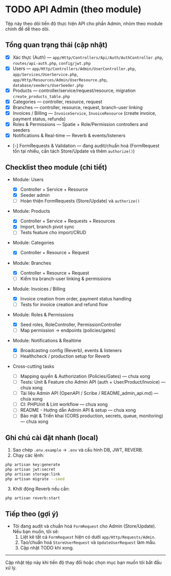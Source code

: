 # TODO API Admin (theo module)

Tệp này theo dõi tiến độ thực hiện API cho phần Admin, nhóm theo module chính để dễ theo dõi.

## Tổng quan trạng thái (cập nhật)

- [x] Xác thực (Auth) — `app/Http/Controllers/Api/Auth/AuthController.php`, `routes/api-auth.php`, `config/jwt.php`
- [x] Users — `app/Http/Controllers/Admin/UserController.php`, `app/Services/UserService.php`, `app/Http/Resources/Admin/UserResource.php`, `database/seeders/UserSeeder.php`
- [x] Products — controller/service/request/resource, migration `create_products_table.php`
- [x] Categories — controller, resource, request
- [x] Branches — controller, resource, request, branch-user linking
- [x] Invoices / Billing — `InvoiceService`, `InvoiceResource` (create invoice, payment status, refunds)
- [x] Roles & Permissions — Spatie + Role/Permission controllers and seeders
- [x] Notifications & Real-time — Reverb & events/listeners
- [-] FormRequests & Validation — đang audit/chuẩn hoá (FormRequest tồn tại nhiều, cần tách Store/Update và thêm `authorize()`)

## Checklist theo module (chi tiết)

- Module: Users

    - [x] Controller + Service + Resource
    - [x] Seeder admin
    - [ ] Hoàn thiện FormRequests (Store/Update) và `authorize()`

- Module: Products

    - [x] Controller + Service + Requests + Resources
    - [x] Import, branch pivot sync
    - [ ] Tests feature cho import/CRUD

- Module: Categories

    - [x] Controller + Resource + Request

- Module: Branches

    - [x] Controller + Resource + Request
    - [ ] Kiểm tra branch-user linking & permissions

- Module: Invoices / Billing

    - [x] Invoice creation from order, payment status handling
    - [ ] Tests for invoice creation and refund flow

- Module: Roles & Permissions

    - [x] Seed roles, RoleController, PermissionController
    - [ ] Map permission -> endpoints (policies/gates)

- Module: Notifications & Realtime

    - [x] Broadcasting config (Reverb), events & listeners
    - [ ] Healthcheck / production setup for Reverb

- Cross-cutting tasks
    - [ ] Mapping quyền & Authorization (Policies/Gates) — chưa xong
    - [ ] Tests: Unit & Feature cho Admin API (auth + User/Product/Invoice) — chưa xong
    - [ ] Tài liệu Admin API (OpenAPI / Scribe / README_admin_api.md) — chưa xong
    - [ ] CI: PHPUnit & Lint workflow — chưa xong
    - [ ] README - Hướng dẫn Admin API & setup — chưa xong
    - [ ] Bảo mật & Triển khai (CORS production, secrets, queue, monitoring) — chưa xong

## Ghi chú cài đặt nhanh (local)

1. Sao chép `.env.example` -> `.env` và cấu hình DB, JWT, REVERB.
2. Chạy các lệnh:

```bash
php artisan key:generate
php artisan jwt:secret
php artisan storage:link
php artisan migrate --seed
```

3. Khởi động Reverb nếu cần:

```bash
php artisan reverb:start
```

## Tiếp theo (gợi ý)

- Tôi đang audit và chuẩn hoá `FormRequest` cho Admin (Store/Update). Nếu bạn muốn, tôi sẽ:
    1. Liệt kê tất cả `FormRequest` hiện có dưới `app/Http/Requests/Admin`.
    2. Tạo/chuẩn hoá `StoreUserRequest` và `UpdateUserRequest` làm mẫu.
    3. Cập nhật TODO khi xong.

---

Cập nhật tệp này khi tiến độ thay đổi hoặc chọn mục bạn muốn tôi bắt đầu xử lý.
